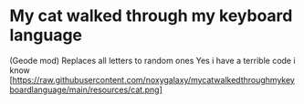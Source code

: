 # My cat walked through my keyboard language

(Geode mod) Replaces all letters to random ones
Yes i have a terrible code i know
[https://raw.githubusercontent.com/noxygalaxy/mycatwalkedthroughmykeyboardlanguage/main/resources/cat.png]
